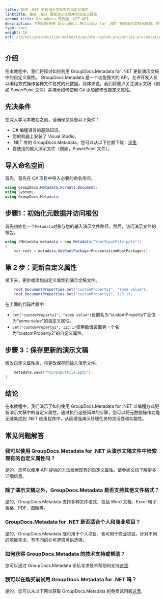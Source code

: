 ```yaml
---
title: 使用 .NET 更新演示文稿中的自定义属性
linktitle: 使用 .NET 更新演示文稿中的自定义属性
second_title: GroupDocs.元数据 .NET API
description: 了解如何使用 GroupDocs.Metadata for .NET 管理演示文稿元数据。在 PowerPoint 文件中高效更新自定义属性。
type: docs
weight: 16
url: /zh/net/presentation-metadata/update-custom-properties-presentations/
---
```

## 介绍
在本教程中，我们将探讨如何利用 GroupDocs.Metadata for .NET 更新演示文稿中的自定义属性。 GroupDocs.Metadata 是一个功能强大的 API，允许开发人员以编程方式操作各种文件格式的元数据。具体来说，我们将重点关注演示文稿（例如 PowerPoint 文件）并演示如何使用 C# 添加或修改自定义属性。
## 先决条件
在深入学习本教程之前，请确保您具备以下条件：
- C# 编程语言的基础知识。
- 您的机器上安装了 Visual Studio。
-  .NET 库的 GroupDocs.Metadata。您可以从以下位置下载：[这里](https://releases.groupdocs.com/metadata/net/).
- 要使用的输入演示文件（例如，PowerPoint 文件）。

## 导入命名空间
首先，首先在 C# 项目中导入必要的命名空间。
```csharp
using GroupDocs.Metadata.Formats.Document;
using System;
using GroupDocs.Metadata;
```
## 步骤1：初始化元数据并访问根包
首先初始化一个`Metadata`对象与您的输入演示文件路径。然后，访问演示文件的根包。
```csharp
using (Metadata metadata = new Metadata("YourInputFile.pptx"))
{
    var root = metadata.GetRootPackage<PresentationRootPackage>();
```
## 第 2 步：更新自定义属性
接下来，更新或添加自定义属性到演示文稿文件。
```csharp
    root.DocumentProperties.Set("customProperty1", "some value");
    root.DocumentProperties.Set("customProperty2", 123.1);
```
在上面的代码片段中：
- `Set("customProperty1", "some value")`设置名为“customProperty1”且值为“some value”的自定义属性。
- `Set("customProperty2", 123.1)`使用数值设置另一个名为“customProperty2”的自定义属性。
## 步骤 3：保存更新的演示文稿
修改自定义属性后，将更改保存回输入演示文件。
```csharp
    metadata.Save("YourInputFile.pptx");
}
```

## 结论
在本教程中，我们演示了如何使用 GroupDocs.Metadata for .NET 以编程方式更新演示文稿中的自定义属性。通过执行这些简单的步骤，您可以将元数据操作功能无缝集成到 .NET 应用程序中，从而增强演示处理任务的灵活性和功能性。

## 常见问题解答
### 我可以使用 GroupDocs.Metadata for .NET 从演示文稿文件中检索现有的自定义属性吗？
是的，您可以使用 API 提供的方法检索现有的自定义属性。请参阅文档了解更多详细信息。
### 除了演示文稿之外，GroupDocs.Metadata 是否支持其他文件格式？
是的，GroupDocs.Metadata 支持多种文件格式，包括 Word 文档、Excel 电子表格、PDF、图像等。
### GroupDocs.Metadata for .NET 是否适合个人和商业项目？
是的，GroupDocs.Metadata 既可用于个人项目，也可用于商业项目。针对不同的项目需求，有不同的许可选项可供选择。
### 如何获得 GroupDocs.Metadata 的技术支持或帮助？
您可以通过 GroupDocs.Metadata 论坛寻求技术帮助和支持[这里](https://forum.groupdocs.com/c/metadata/14).
### 我可以在购买前试用 GroupDocs.Metadata for .NET 吗？
是的，您可以从以下网址获取 GroupDocs.Metadata 的免费试用版[这里](https://releases.groupdocs.com/).